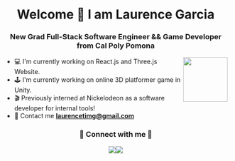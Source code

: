 <h1 align='center'>Welcome 👋 I am Laurence Garcia</h1>

<h3 align='center'>New Grad Full-Stack Software Engineer && Game Developer from Cal Poly Pomona</h3>

<img align='right' height='100' src='https://media0.giphy.com/media/CuuSHzuc0O166MRfjt/giphy.gif?cid=ecf05e47x2pzbrx2dw8d4k6qb3bhwzr55v36muidxfqbd12g&ep=v1_gifs_search&rid=giphy.gif&ct=g'>

- 💻 I'm currently working on React.js and Three.js Website.
- 🕹️ I'm currently working on online 3D platformer game in Unity.
- 🎬 Previously interned at Nickelodeon as a software developer for internal tools!
- 📧 Contact me **laurencetimg@gmail.com**

<h3 align='center'> 🤝 Connect with me 🤝 </h3>
  
<div align='center' style='display: flex; justify-content: center;'>
  <a target="_blank" href="https://www.linkedin.com/in/laurencetimothymanalogarcia/">
    <img src="https://img.icons8.com/doodle/40/000000/linkedin--v2.png">
  </a>

  <a target="_blank" href="https://github.com/LaurenceTimothyMGarcia">
    <img src="https://img.icons8.com/doodle/40/000000/github--v1.png">
  </a>
</div>

<!--
**LaurenceTimothyMGarcia/LaurenceTimothyMGarcia** is a ✨ _special_ ✨ repository because its `README.md` (this file) appears on your GitHub profile.

Here are some ideas to get you started:

- 🔭 I’m currently working on ...
- 🌱 I’m currently learning ...
- 👯 I’m looking to collaborate on ...
- 🤔 I’m looking for help with ...
- 💬 Ask me about ...
- 📫 How to reach me: ...
- 😄 Pronouns: ...
- ⚡ Fun fact: ...
-->
